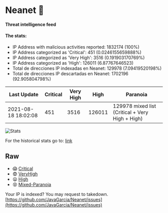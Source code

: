 # Neanet :hocho:
#### Threat intelligence feed
#### The stats:

- IP Address with malicious activities reported: 1832174 (100%)
- IP Address categorized as 'Critical':  451 (0.0246155659888%)
- IP Address categorized as 'Very High':  3516 (0.191903170769%)
- IP Address categorized as 'High':  126011 (6.87767646523)
- Total de direcciones IP indexadas en Neanet:  129978 (7.09419520198%)
- Total de direcciones IP descartadas en Neanet:  1702196 (92.905804798%)

| Last Update | Critical | Very High | High | Paranoia |
| --- | --- | --- | --- | --- |
| 2021-08-18 18:02:08 | 451 | 3516 | 126011 | 129978 mixed list (Critical + Very High + High)|

![Stats](https://docs.google.com/spreadsheets/d/e/2PACX-1vSnaNMIXVabIpDJjufMlzH7poXnshF3mgd8Is1g9ytUEzVsP5my4Trn8f-xkoLLQ38xpL3HtmUexLo6/pubchart?oid=501124687&format=image)

For the historical stats go to: [link](/stats.csv)
## Raw
- :scream: [Critical](https://raw.githubusercontent.com/JavaGarcia/Neanet/master/blacklists/neanet_critical.txt)
- :fearful: [VeryHigh](https://raw.githubusercontent.com/JavaGarcia/Neanet/master/blacklists/neanet_veryHigh.txtt)
- :frowning: [High](https://raw.githubusercontent.com/JavaGarcia/Neanet/master/blacklists/neanet_high.txt)
- :dizzy_face: [Mixed-Paranoia](https://raw.githubusercontent.com/JavaGarcia/Neanet/master/blacklists/neanet_all.txt)


Your IP is indexed? You may request to takedown. [https://github.com/JavaGarcia/Neanet/issues](https://github.com/JavaGarcia/Neanet/issues)










































































































































































































































































































































































































































































































































































































































































































































































































































































































































































































































































































































































































































































































































































































































































































































































































































































































































































































































































































































































































































































































































































































































































































































































































































































































































































































































































































































































































































































































































































































































































































































































































































































































































































































































































































































































































































































































































































































































































































































































































































































































































































































































































































































































































































































































































































































































































































































































































































































































































































































































































































































































































































































































































































































































































































































































































































































































































































































































































































































































































































































































































































































































































































































































































































































































































































































































































































































































































































































































































































































































































































































































































































































































































































































































































































































































































































































































































































































































































































































































































































































































































































































































































































































































































































